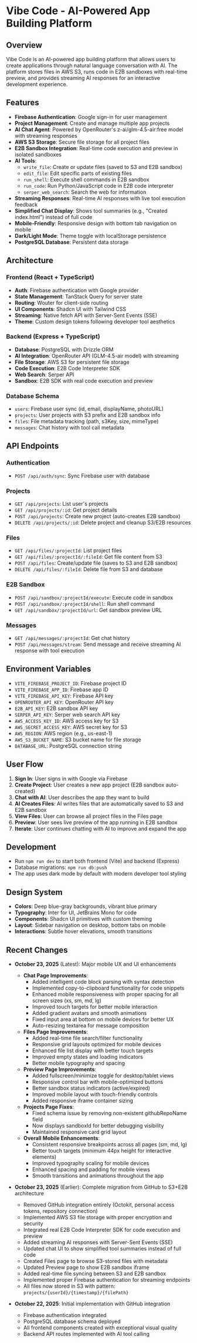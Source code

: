 # Vibe Code - AI-Powered App Building Platform

## Overview
Vibe Code is an AI-powered app building platform that allows users to create applications through natural language conversation with AI. The platform stores files in AWS S3, runs code in E2B sandboxes with real-time preview, and provides streaming AI responses for an interactive development experience.

## Features
- **Firebase Authentication**: Google sign-in for user management
- **Project Management**: Create and manage multiple app projects
- **AI Chat Agent**: Powered by OpenRouter's z-ai/glm-4.5-air:free model with streaming responses
- **AWS S3 Storage**: Secure file storage for all project files
- **E2B Sandbox Integration**: Real-time code execution and preview in isolated sandboxes
- **AI Tools**:
  - `write_file`: Create or update files (saved to S3 and E2B sandbox)
  - `edit_file`: Edit specific parts of existing files
  - `run_shell`: Execute shell commands in E2B sandbox
  - `run_code`: Run Python/JavaScript code in E2B code interpreter
  - `serper_web_search`: Search the web for information
- **Streaming Responses**: Real-time AI responses with live tool execution feedback
- **Simplified Chat Display**: Shows tool summaries (e.g., "Created index.html") instead of full code
- **Mobile-Friendly**: Responsive design with bottom tab navigation on mobile
- **Dark/Light Mode**: Theme toggle with localStorage persistence
- **PostgreSQL Database**: Persistent data storage

## Architecture

### Frontend (React + TypeScript)
- **Auth**: Firebase authentication with Google provider
- **State Management**: TanStack Query for server state
- **Routing**: Wouter for client-side routing
- **UI Components**: Shadcn UI with Tailwind CSS
- **Streaming**: Native fetch API with Server-Sent Events (SSE)
- **Theme**: Custom design tokens following developer tool aesthetics

### Backend (Express + TypeScript)
- **Database**: PostgreSQL with Drizzle ORM
- **AI Integration**: OpenRouter API (GLM-4.5-air model) with streaming
- **File Storage**: AWS S3 for persistent file storage
- **Code Execution**: E2B Code Interpreter SDK
- **Web Search**: Serper API
- **Sandbox**: E2B SDK with real code execution and preview

### Database Schema
- `users`: Firebase user sync (id, email, displayName, photoURL)
- `projects`: User projects with S3 prefix and E2B sandbox info
- `files`: File metadata tracking (path, s3Key, size, mimeType)
- `messages`: Chat history with tool call metadata

## API Endpoints

### Authentication
- `POST /api/auth/sync`: Sync Firebase user with database

### Projects
- `GET /api/projects`: List user's projects
- `GET /api/projects/:id`: Get project details
- `POST /api/projects`: Create new project (auto-creates E2B sandbox)
- `DELETE /api/projects/:id`: Delete project and cleanup S3/E2B resources

### Files
- `GET /api/files/:projectId`: List project files
- `GET /api/files/:projectId/:fileId`: Get file content from S3
- `POST /api/files`: Create/update file (saves to S3 and E2B sandbox)
- `DELETE /api/files/:fileId`: Delete file from S3 and database

### E2B Sandbox
- `POST /api/sandbox/:projectId/execute`: Execute code in sandbox
- `POST /api/sandbox/:projectId/shell`: Run shell command
- `GET /api/sandbox/:projectId/url`: Get sandbox preview URL

### Messages
- `GET /api/messages/:projectId`: Get chat history
- `POST /api/messages/stream`: Send message and receive streaming AI response with tool execution

## Environment Variables
- `VITE_FIREBASE_PROJECT_ID`: Firebase project ID
- `VITE_FIREBASE_APP_ID`: Firebase app ID
- `VITE_FIREBASE_API_KEY`: Firebase API key
- `OPENROUTER_API_KEY`: OpenRouter API key
- `E2B_API_KEY`: E2B sandbox API key
- `SERPER_API_KEY`: Serper web search API key
- `AWS_ACCESS_KEY_ID`: AWS access key for S3
- `AWS_SECRET_ACCESS_KEY`: AWS secret key for S3
- `AWS_REGION`: AWS region (e.g., us-east-1)
- `AWS_S3_BUCKET_NAME`: S3 bucket name for file storage
- `DATABASE_URL`: PostgreSQL connection string

## User Flow
1. **Sign In**: User signs in with Google via Firebase
2. **Create Project**: User creates a new app project (E2B sandbox auto-created)
3. **Chat with AI**: User describes the app they want to build
4. **AI Creates Files**: AI writes files that are automatically saved to S3 and E2B sandbox
5. **View Files**: User can browse all project files in the Files page
6. **Preview**: User sees live preview of the app running in E2B sandbox
7. **Iterate**: User continues chatting with AI to improve and expand the app

## Development
- Run `npm run dev` to start both frontend (Vite) and backend (Express)
- Database migrations: `npm run db:push`
- The app uses dark mode by default with modern developer tool styling

## Design System
- **Colors**: Deep blue-gray backgrounds, vibrant blue primary
- **Typography**: Inter for UI, JetBrains Mono for code
- **Components**: Shadcn UI primitives with custom theming
- **Layout**: Sidebar navigation on desktop, bottom tabs on mobile
- **Interactions**: Subtle hover elevations, smooth transitions

## Recent Changes
- **October 23, 2025** (Latest): Major mobile UX and UI enhancements
  - **Chat Page Improvements**:
    - Added intelligent code block parsing with syntax detection
    - Implemented copy-to-clipboard functionality for code snippets
    - Enhanced mobile responsiveness with proper spacing for all screen sizes (xs, sm, md, lg)
    - Improved touch targets for better mobile interaction
    - Added gradient avatars and smooth animations
    - Fixed input area at bottom on mobile devices for better UX
    - Auto-resizing textarea for message composition
  - **Files Page Improvements**:
    - Added real-time file search/filter functionality
    - Responsive grid layouts optimized for mobile devices
    - Enhanced file list display with better touch targets
    - Improved empty states and loading indicators
    - Better mobile typography and spacing
  - **Preview Page Improvements**:
    - Added fullscreen/minimize toggle for desktop/tablet views
    - Responsive control bar with mobile-optimized buttons
    - Better sandbox status indicators (active/expired)
    - Improved mobile layout with touch-friendly controls
    - Added responsive iframe container sizing
  - **Projects Page Fixes**:
    - Fixed schema issue by removing non-existent githubRepoName field
    - Now displays sandboxId for better debugging visibility
    - Maintained responsive card grid layout
  - **Overall Mobile Enhancements**:
    - Consistent responsive breakpoints across all pages (sm, md, lg)
    - Better touch targets (minimum 44px height for interactive elements)
    - Improved typography scaling for mobile devices
    - Enhanced spacing and padding for mobile views
    - Smooth transitions and animations throughout the app
    
- **October 23, 2025** (Earlier): Complete migration from GitHub to S3+E2B architecture
  - Removed GitHub integration entirely (Octokit, personal access tokens, repository connection)
  - Implemented AWS S3 file storage with proper encryption and security
  - Integrated real E2B Code Interpreter SDK for code execution and preview
  - Added streaming AI responses with Server-Sent Events (SSE)
  - Updated chat UI to show simplified tool summaries instead of full code
  - Created Files page to browse S3-stored files with metadata
  - Updated Preview page to show E2B sandbox iframe
  - Added real-time file syncing between S3 and E2B sandbox
  - Implemented proper Firebase authentication for streaming endpoints
  - All files now stored in S3 with pattern: `projects/{userId}/{timestamp}/{filePath}`
- **October 22, 2025**: Initial implementation with GitHub integration
  - Firebase authentication integrated
  - PostgreSQL database schema deployed
  - All frontend components created with exceptional visual quality
  - Backend API routes implemented with AI tool calling
